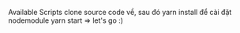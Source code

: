 Available Scripts
clone source code về, sau đó yarn install để cài đặt nodemodule
yarn start => let's go :)
